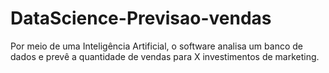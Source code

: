 # DataScience-Previsao-vendas
 Por meio de uma Inteligência Artificial, o software analisa um banco de dados e prevê a quantidade de vendas para X investimentos de marketing.
